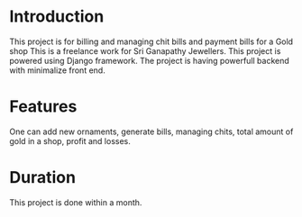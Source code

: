 # Introduction
This project is for billing and managing chit bills and payment bills for a Gold shop
This is a freelance work for Sri Ganapathy Jewellers.
This project is powered using Django framework.
The project is having powerfull backend with minimalize front end.

# Features
One can add new ornaments, generate bills, managing chits, total amount of gold in a shop, profit and losses.

# Duration
This project is done within a month.
